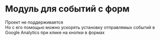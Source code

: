 # Модуль для событий с форм
Проект не поддерживается <br>
Но с его помощью можно ускорять установку отправлямых событий в Google Analytics при клике на кнопки в формах
